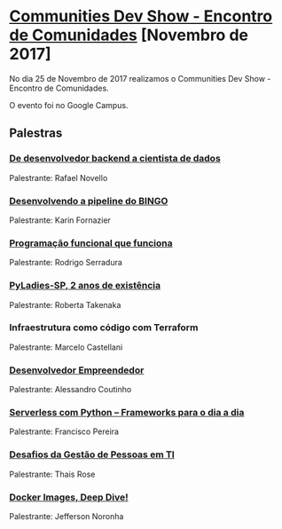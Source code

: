 # [Communities Dev Show - Encontro de Comunidades][0] [Novembro de 2017]

No dia 25 de Novembro de 2017 realizamos o Communities Dev Show - Encontro de Comunidades.

O evento foi no Google Campus.


## Palestras

### [De desenvolvedor backend a cientista de dados][1]

Palestrante: Rafael Novello


### [Desenvolvendo a pipeline do BINGO][3]

Palestrante: Karin Fornazier


### [Programação funcional que funciona][8]

Palestrante: Rodrigo Serradura


### [PyLadies-SP, 2 anos de existência][6]

Palestrante: Roberta Takenaka


### Infraestrutura como código com Terraform

Palestrante: Marcelo Castellani


### [Desenvolvedor Empreendedor][4]

Palestrante: Alessandro Coutinho


### [Serverless com Python – Frameworks para o dia a dia][2]

Palestrante: Francisco Pereira


### [Desafios da Gestão de Pessoas em TI][7]

Palestrante: Thais Rose


### [Docker Images, Deep Dive!][5]

Palestrante: Jefferson Noronha


[0]: https://www.meetup.com/pt-BR/Grupy-SP/events/244141756/
[1]: https://goo.gl/7Si15Z
[2]: https://docs.google.com/presentation/d/10xU-HX8NRZEI2zd3t8S3v9LeIpoxp55ynTptXczyP8I/edit?usp=sharing
[3]: https://docs.google.com/presentation/d/1EfTfIUwP9N7O68DlhvGTm8Cj2UH_72-KdyHwMSlAYN4/edit?usp=sharing
[4]: https://www.slideshare.net/modullus/desenvolvedor-empreendedor-82711898
[5]: https://www.slideshare.net/jfnredes/images-deep-dive
[6]: https://speakerdeck.com/grupysp/pyladies-2-anos-de-existencia
[7]: https://speakerdeck.com/grupysp/principais-desafios-na-gestao-de-profisssionais-de-ti
[8]: https://www.slideshare.net/serradura/programacao-funcional-que-funciona